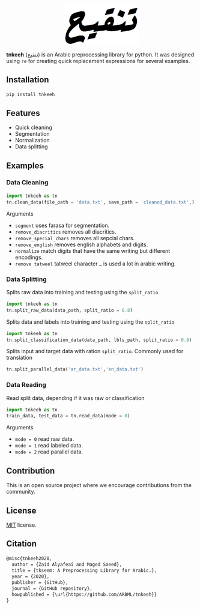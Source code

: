  <p align="center"> 
 <img src = "logo.png" width = "200px"/>
 </p>

**tnkeeh** (تنقيح) is an Arabic preprocessing library for python. It was designed using `re` for creating quick replacement expressions for several examples.

## Installation 
``` pip install tnkeeh ```
## Features
* Quick cleaning
* Segmentation
* Normalization 
* Data splitting 

## Examples

### Data Cleaning 

```python
import tnkeeh as tn
tn.clean_data(file_path = 'data.txt', save_path = 'cleaned_data.txt',)
```
Arguments

* `segment` uses farasa for segmentation. 
* `remove_diacritics` removes all diacritics. 
* `remove_special_chars` removes all sepcial chars. 
* `remove_english` removes english alphabets and digits. 
* `normalize` match digits that have the same writing but different encodings. 
* `remove tatweel` tatweel character `ـ` is used a lot in arabic writing.  

### Data Splitting 
Splits raw data into training and testing using the `split_ratio`
```python
import tnkeeh as tn
tn.split_raw_data(data_path, split_ratio = 0.8)
```

Splits data and labels into training and testing using the `split_ratio`

```python
import tnkeeh as tn
tn.split_classification_data(data_path, lbls_path, split_ratio = 0.8)
```

Splits input and target data with ration `split_ratio`. Commonly used for translation 

```python
tn.split_parallel_data('ar_data.txt','en_data.txt')

```

### Data Reading
Read split data, depending if it was raw or classification

```python
import tnkeeh as tn
train_data, test_data = tn.read_data(mode = 0)
```

Arguments

* `mode = 0` read raw data. 
* `mode = 1` read labeled data. 
* `mode = 2` read parallel data. 

## Contribution 
This is an open source project where we encourage contributions from the community. 

## License
[MIT](LICENSE) license. 

## Citation
```
@misc{tnkeeh2020,
  author = {Zaid Alyafeai and Maged Saeed},
  title = {tkseem: A Preprocessing Library for Arabic.},
  year = {2020},
  publisher = {GitHub},
  journal = {GitHub repository},
  howpublished = {\url{https://github.com/ARBML/tnkeeh}}
}
```



